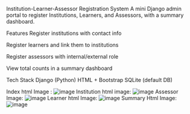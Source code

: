Institution-Learner-Assessor Registration System
A mini Django admin portal to register Institutions, Learners, and Assessors, with a summary dashboard.

Features
Register institutions with contact info

Register learners and link them to institutions

Register assessors with internal/external role

View total counts in a summary dashboard

Tech Stack
Django (Python)
HTML + Bootstrap
SQLite (default DB)

Index html Image :
![image](https://github.com/user-attachments/assets/6c4f755c-55f2-4907-8754-aa59a69c58f2)
Institution html image:
![image](https://github.com/user-attachments/assets/e403e471-e7d0-41bc-935a-bf4dd330f2fd)
Assessor Image:
![image](https://github.com/user-attachments/assets/a406d872-4f2f-496e-9547-1fd2bee5096b)
Learner html Image:
![image](https://github.com/user-attachments/assets/a5f7a2cc-97e9-4212-b6a1-e8a07f200eb8)
Summary Html Image:
![image](https://github.com/user-attachments/assets/15c50e02-cd34-43a2-8aca-e38086d7c48d)






